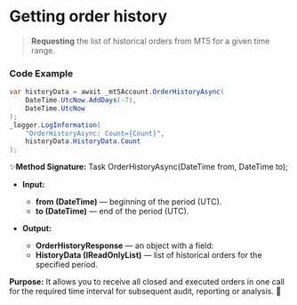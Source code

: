 # Getting order history

> **Requesting** the list of historical orders from MT5 for a given time range.

### Code Example

```csharp
var historyData = await _mt5Account.OrderHistoryAsync(
    DateTime.UtcNow.AddDays(-7),
    DateTime.UtcNow
);
_logger.LogInformation(
    "OrderHistoryAsync: Count={Count}",
    historyData.HistoryData.Count
);
```

✨**Method Signature:** Task<OrderHistoryResponse> OrderHistoryAsync(DateTime from, DateTime to);

* **Input:**  
  - **from (DateTime)** — beginning of the period (UTC).  
  - **to (DateTime)** — end of the period (UTC).

* **Output:**  
  - **OrderHistoryResponse** — an object with a field:  
  - **HistoryData (IReadOnlyList<OrderInfo>)** — list of historical orders for the specified period.

**Purpose:**
It allows you to receive all closed and executed orders in one call for the required time interval for subsequent audit, reporting or analysis. 🚀

